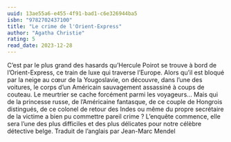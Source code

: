 ```yaml
---
uuid: 13ae55a6-e455-4f91-bad1-c6e326944ba5
isbn: "9782702437100"
title: "Le crime de l'Orient-Express"
author: "Agatha Christie"
rating: 5
read_date: 2023-12-28
---
```


C’est par le plus grand des hasards qu’Hercule Poirot se trouve à bord de l’Orient-Express, ce train de luxe qui traverse l’Europe. Alors qu’il est bloqué par la neige au cœur de la Yougoslavie, on découvre, dans l’une des voitures, le corps d’un Américain sauvagement assassiné à coups de couteau. Le meurtrier se cache forcément parmi les voyageurs… Mais qui de la princesse russe, de l’Américaine fantasque, de ce couple de Hongrois distingués, de ce colonel de retour des Indes ou même du propre secrétaire de la victime a bien pu commettre pareil crime ? L’enquête commence, elle sera l’une des plus difficiles et des plus délicates pour notre célèbre détective belge. Traduit de l’anglais par Jean-Marc Mendel
